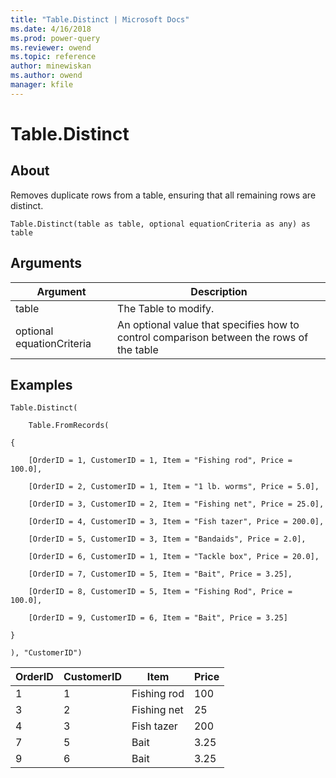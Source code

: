 ```yaml
---
title: "Table.Distinct | Microsoft Docs"
ms.date: 4/16/2018
ms.prod: power-query
ms.reviewer: owend
ms.topic: reference
author: minewiskan
ms.author: owend
manager: kfile
---
```

# Table.Distinct

  
## About  
Removes duplicate rows from a table, ensuring that all remaining rows are distinct.  
  
```  
Table.Distinct(table as table, optional equationCriteria as any) as table  
```  
  
## Arguments  
  
|Argument|Description|  
|------------|---------------|  
|table|The Table to modify.|  
|optional equationCriteria|An optional value that specifies how to control comparison between the rows of the table|  
  
## Examples  
  
```  
Table.Distinct(  
  
    Table.FromRecords(  
  
{  
  
    [OrderID = 1, CustomerID = 1, Item = "Fishing rod", Price = 100.0],  
  
    [OrderID = 2, CustomerID = 1, Item = "1 lb. worms", Price = 5.0],  
  
    [OrderID = 3, CustomerID = 2, Item = "Fishing net", Price = 25.0],  
  
    [OrderID = 4, CustomerID = 3, Item = "Fish tazer", Price = 200.0],  
  
    [OrderID = 5, CustomerID = 3, Item = "Bandaids", Price = 2.0],  
  
    [OrderID = 6, CustomerID = 1, Item = "Tackle box", Price = 20.0],  
  
    [OrderID = 7, CustomerID = 5, Item = "Bait", Price = 3.25],  
  
    [OrderID = 8, CustomerID = 5, Item = "Fishing Rod", Price = 100.0],  
  
    [OrderID = 9, CustomerID = 6, Item = "Bait", Price = 3.25]  
  
}  
  
), "CustomerID")  
```  
  
|OrderID|CustomerID|Item|Price|  
|-----------|--------------|--------|---------|  
|1|1|Fishing rod|100|  
|3|2|Fishing net|25|  
|4|3|Fish tazer|200|  
|7|5|Bait|3.25|  
|9|6|Bait|3.25|  
  
